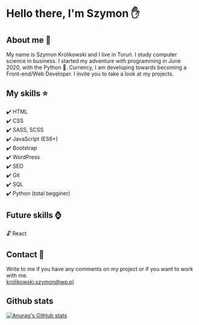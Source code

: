 # Hello there, I'm Szymon :hand:

## About me :pencil:

My name is Szymon Królikowski and I live in Toruń. I study computer science in business. I started my adventure with programming in June 2020, with the Python :snake:. Currency, I am developing towards becoming a Front-end/Web Developer. I invite you to take a look at my projects.

## My skills :star:
:heavy_check_mark: HTML <br>
:heavy_check_mark: CSS <br>
:heavy_check_mark: SASS, SCSS <br>
:heavy_check_mark: JavaScript (ES6+) <br>
:heavy_check_mark: Bootstrap <br>
:heavy_check_mark: WordPress <br>
:heavy_check_mark: SEO <br>
:heavy_check_mark: Git <br>
:heavy_check_mark: SQL <br>
:heavy_check_mark: Python (total begginer)<br>

## Future skills :watch:

:unlock: React


## Contact :email:

Write to me if you have any comments on my project or if you want to work with me. <br>
krolikowski.szymon@wp.pl

## Github stats

[![Anurag's GitHub stats](https://github-readme-stats.vercel.app/api?username=szymon-krolikowski)](https://github.com/anuraghazra/github-readme-stats)
